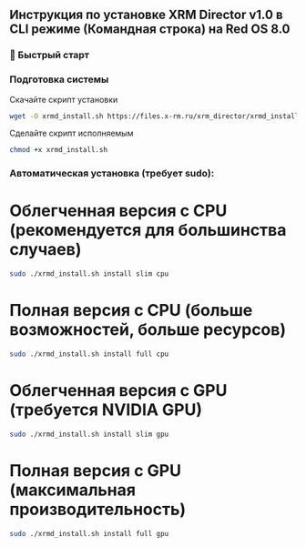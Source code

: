 ## Инструкция по установке XRM Director v1.0 в CLI режиме (Командная строка) на Red OS 8.0

### 🚀 Быстрый старт

### Подготовка системы
Скачайте скрипт установки
```bash
wget -O xrmd_install.sh https://files.x-rm.ru/xrm_director/xrmd_install.sh
```
Сделайте скрипт исполняемым
```bash
chmod +x xrmd_install.sh
```

### Автоматическая установка (требует sudo):

# Облегченная версия с CPU (рекомендуется для большинства случаев)
```bash
sudo ./xrmd_install.sh install slim cpu
```
# Полная версия с CPU (больше возможностей, больше ресурсов)
```bash
sudo ./xrmd_install.sh install full cpu
```
# Облегченная версия с GPU (требуется NVIDIA GPU)
```bash
sudo ./xrmd_install.sh install slim gpu
```
# Полная версия с GPU (максимальная производительность)
```bash
sudo ./xrmd_install.sh install full gpu
```
